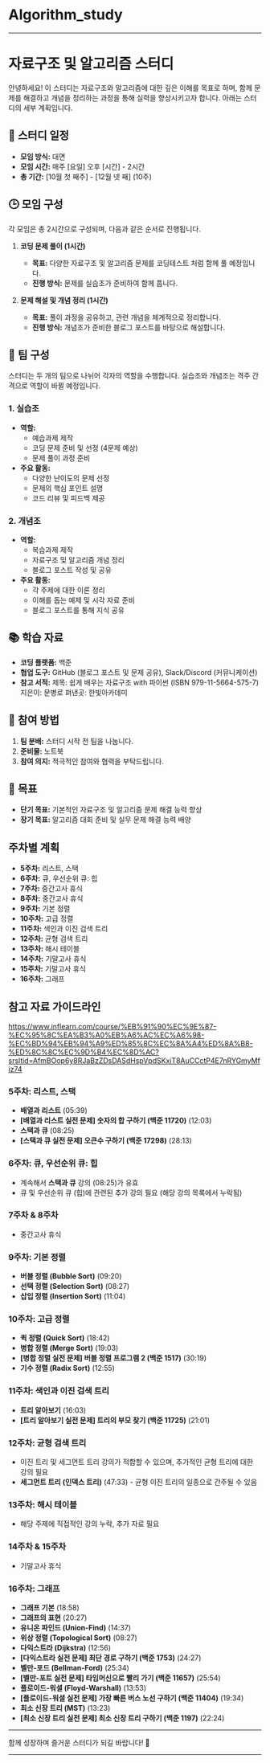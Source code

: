 # Algorithm_study
---
# 자료구조 및 알고리즘 스터디

안녕하세요! 이 스터디는 자료구조와 알고리즘에 대한 깊은 이해를 목표로 하며, 함께 문제를 해결하고 개념을 정리하는 과정을 통해 실력을 향상시키고자 합니다. 아래는 스터디의 세부 계획입니다.

## 📅 스터디 일정

- **모임 방식:** 대면
- **모임 시간:** 매주 [요일] 오후 [시간] - 2시간
- **총 기간:** [10월 첫 째주] - [12월 넷 째] (10주)

## 🕒 모임 구성

각 모임은 총 2시간으로 구성되며, 다음과 같은 순서로 진행됩니다.

1. **코딩 문제 풀이 (1시간)**
   - **목표:** 다양한 자료구조 및 알고리즘 문제를 코딩테스트 처럼 함께 풀 예정입니다.
   - **진행 방식:** 문제를 실습조가 준비하여 함께 풉니다.

2. **문제 해설 및 개념 정리 (1시간)**
   - **목표:** 풀이 과정을 공유하고, 관련 개념을 체계적으로 정리합니다.
   - **진행 방식:** 개념조가 준비한 블로그 포스트를 바탕으로 해설합니다.

## 👥 팀 구성

스터디는 두 개의 팀으로 나뉘어 각자의 역할을 수행합니다. 실습조와 개념조는 격주 간격으로 역할이 바뀔 예정입니다.

### 1. 실습조

- **역할:**
  - 예습과제 제작
  - 코딩 문제 준비 및 선정 (4문제 예상)
  - 문제 풀이 과정 준비
- **주요 활동:**
  - 다양한 난이도의 문제 선정
  - 문제의 핵심 포인트 설명
  - 코드 리뷰 및 피드백 제공

### 2. 개념조

- **역할:**
  - 복습과제 제작
  - 자료구조 및 알고리즘 개념 정리
  - 블로그 포스트 작성 및 공유
- **주요 활동:**
  - 각 주제에 대한 이론 정리
  - 이해를 돕는 예제 및 시각 자료 준비
  - 블로그 포스트를 통해 지식 공유

## 📚 학습 자료

- **코딩 플랫폼:** 백준
- **협업 도구:** GitHub (블로그 포스트 및 문제 공유), Slack/Discord (커뮤니케이션)
- **참고 서적:**
제목: 쉽게 배우는 자료구조 with 파이썬 (ISBN 979-11-5664-575-7)
지은이: 문병로
펴낸곳: 한빛아카데미 

## 📝 참여 방법

1. **팀 분배:** 스터디 시작 전 팀을 나눕니다.
2. **준비물:** 노트북
3. **참여 의지:** 적극적인 참여와 협력을 부탁드립니다.

## 🎯 목표

- **단기 목표:** 기본적인 자료구조 및 알고리즘 문제 해결 능력 향상
- **장기 목표:** 알고리즘 대회 준비 및 실무 문제 해결 능력 배양

## 주차별 계획

- **5주차:** 리스트, 스택
- **6주차:** 큐, 우선순위 큐: 힙
- **7주차:** 중간고사 휴식
- **8주차:** 중간고사 휴식
- **9주차:** 기본 정렬
- **10주차:** 고급 정렬
- **11주차:** 색인과 이진 검색 트리
- **12주차:** 균형 검색 트리
- **13주차:** 해시 테이블
- **14주차:** 기말고사 휴식
- **15주차:** 기말고사 휴식
- **16주차:** 그래프

## 참고 자료 가이드라인
https://www.inflearn.com/course/%EB%91%90%EC%9E%87-%EC%95%8C%EA%B3%A0%EB%A6%AC%EC%A6%98-%EC%BD%94%EB%94%A9%ED%85%8C%EC%8A%A4%ED%8A%B8-%ED%8C%8C%EC%9D%B4%EC%8D%AC?srsltid=AfmBOop6y8RJaBzZDsDASdHspVpdSKxiT8AuCCctP4E7nRYGmyMfiz74



### **5주차: 리스트, 스택**
- **배열과 리스트** (05:39)
- **[배열과 리스트 실전 문제] 숫자의 합 구하기 (백준 11720)** (12:03)
- **스택과 큐** (08:25)
- **[스택과 큐 실전 문제] 오큰수 구하기 (백준 17298)** (28:13)

### **6주차: 큐, 우선순위 큐: 힙**
- 계속해서 **스택과 큐** 강의 (08:25)가 유효
- 큐 및 우선순위 큐 (힙)에 관련된 추가 강의 필요 (해당 강의 목록에서 누락됨)

### **7주차 & 8주차**
- 중간고사 휴식

### **9주차: 기본 정렬**
- **버블 정렬 (Bubble Sort)** (09:20)
- **선택 정렬 (Selection Sort)** (08:27)
- **삽입 정렬 (Insertion Sort)** (11:04)

### **10주차: 고급 정렬**
- **퀵 정렬 (Quick Sort)** (18:42)
- **병합 정렬 (Merge Sort)** (19:03)
- **[병합 정렬 실전 문제] 버블 정렬 프로그램 2 (백준 1517)** (30:19)
- **기수 정렬 (Radix Sort)** (12:55)

### **11주차: 색인과 이진 검색 트리**
- **트리 알아보기** (16:03)
- **[트리 알아보기 실전 문제] 트리의 부모 찾기 (백준 11725)** (21:01)

### **12주차: 균형 검색 트리**
- 이진 트리 및 세그먼트 트리 강의가 적합할 수 있으며, 추가적인 균형 트리에 대한 강의 필요
- **세그먼트 트리 (인덱스 트리)** (47:33) - 균형 이진 트리의 일종으로 간주될 수 있음

### **13주차: 해시 테이블**
- 해당 주제에 직접적인 강의 누락, 추가 자료 필요

### **14주차 & 15주차**
- 기말고사 휴식

### **16주차: 그래프**
- **그래프 기본** (18:58)
- **그래프의 표현** (20:27)
- **유니온 파인드 (Union-Find)** (14:37)
- **위상 정렬 (Topological Sort)** (08:27)
- **다익스트라 (Dijkstra)** (12:56)
- **[다익스트라 실전 문제] 최단 경로 구하기 (백준 1753)** (24:27)
- **벨만-포드 (Bellman-Ford)** (25:34)
- **[벨만-포트 실전 문제] 타임머신으로 빨리 가기 (백준 11657)** (25:54)
- **플로이드-워셜 (Floyd-Warshall)** (13:53)
- **[플로이드-워셜 실전 문제] 가장 빠른 버스 노선 구하기 (백준 11404)** (19:34)
- **최소 신장 트리 (MST)** (13:23)
- **[최소 신장 트리 실전 문제] 최소 신장 트리 구하기 (백준 1197)** (22:24)

---

함께 성장하며 즐거운 스터디가 되길 바랍니다! 🚀

---
